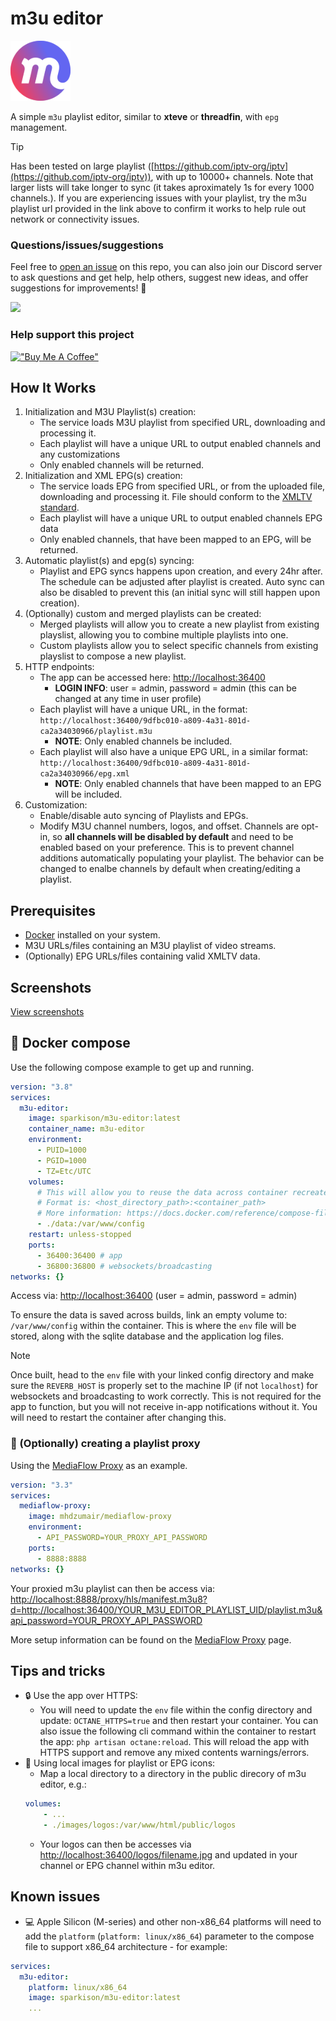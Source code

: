 # m3u editor

![logo](./public/favicon.png)

A simple `m3u` playlist editor, similar to **xteve** or **threadfin**, with `epg` management.

> [!TIP]  
> Has been tested on large playlist ([https://github.com/iptv-org/iptv](https://github.com/iptv-org/iptv)), with up to 10000+ channels. Note that larger lists will take longer to sync (it takes aproximately 1s for every 1000 channels.). If you are experiencing issues with your playlist, try the m3u playlist url provided in the link above to confirm it works to help rule out network or connectivity issues.

### Questions/issues/suggestions

Feel free to [open an issue](https://github.com/sparkison/m3u-editor/issues/new?template=bug_report.md) on this repo, you can also join our Discord server to ask questions and get help, help others, suggest new ideas, and offer suggestions for improvements! 🎉

[![](https://dcbadge.limes.pink/api/server/szPUzZT6)](https://discord.gg/szPUzZT6)

### Help support this project

[!["Buy Me A Coffee"](https://www.buymeacoffee.com/assets/img/custom_images/orange_img.png)](https://buymeacoffee.com/shparkison)

## How It Works

1. Initialization and M3U Playlist(s) creation:
    - The service loads M3U playlist from specified URL, downloading and processing it.
    - Each playlist will have a unique URL to output enabled channels and any customizations
    - Only enabled channels will be returned.
2. Initialization and XML EPG(s) creation:
    - The service loads EPG from specified URL, or from the uploaded file, downloading and processing it. File should conform to the [XMLTV standard](https://github.com/XMLTV/xmltv/blob/master/xmltv.dtd).
    - Each playlist will have a unique URL to output enabled channels EPG data
    - Only enabled channels, that have been mapped to an EPG, will be returned.
3. Automatic playlist(s) and epg(s) syncing:
    - Playlist and EPG syncs happens upon creation, and every 24hr after. The schedule can be adjusted after playlist is created. Auto sync can also be disabled to prevent this (an initial sync will still happen upon creation).
4. (Optionally) custom and merged playlists can be created:
    - Merged playlists will allow you to create a new playlist from existing playslist, allowing you to combine multiple playlists into one.
    - Custom playlists allow you to select specific channels from existing playslist to compose a new playlist.
5. HTTP endpoints:
    - The app can be accessed here: [http://localhost:36400](http://localhost:36400)
      - **LOGIN INFO**: user = admin, password = admin (this can be changed at any time in user profile)
    - Each playlist will have a unique URL, in the format: `http://localhost:36400/9dfbc010-a809-4a31-801d-ca2a34030966/playlist.m3u`
      - **NOTE**: Only enabled channels be included.
    - Each playlist will also have a unique EPG URL, in a similar format: `http://localhost:36400/9dfbc010-a809-4a31-801d-ca2a34030966/epg.xml`
      - **NOTE**: Only enabled channels that have been mapped to an EPG will be included.
6. Customization:
    - Enable/disable auto syncing of Playlists and EPGs.
    - Modify M3U channel numbers, logos, and offset. Channels are opt-in, so **all channels will be disabled by default** and need to be enabled based on your preference. This is to prevent channel additions automatically populating your playlist. The behavior can be changed to enalbe channels by default when creating/editing a playlist.

## Prerequisites

- [Docker](https://www.docker.com/) installed on your system.
- M3U URLs/files containing an M3U playlist of video streams.
- (Optionally) EPG URLs/files containing valid XMLTV data.

## Screenshots

[View screenshots](./screenshots/)

## 🐳 Docker compose

Use the following compose example to get up and running.

```yaml
version: "3.8"
services:
  m3u-editor:
    image: sparkison/m3u-editor:latest
    container_name: m3u-editor
    environment:
      - PUID=1000
      - PGID=1000
      - TZ=Etc/UTC
    volumes:
      # This will allow you to reuse the data across container recreates.
      # Format is: <host_directory_path>:<container_path>
      # More information: https://docs.docker.com/reference/compose-file/volumes/
      - ./data:/var/www/config
    restart: unless-stopped
    ports:
      - 36400:36400 # app
      - 36800:36800 # websockets/broadcasting
networks: {}

```

Access via: [http://localhost:36400](http://localhost:36400) (user = admin, password = admin)

To ensure the data is saved across builds, link an empty volume to: `/var/www/config` within the container. This is where the `env` file will be stored, along with the sqlite database and the application log files.

> [!NOTE]  
> Once built, head to the `env` file with your linked config directory and make sure the `REVERB_HOST` is properly set to the machine IP (if not `localhost`) for websockets and broadcasting to work correctly. This is not required for the app to function, but you will not receive in-app notifications without it. You will need to restart the container after changing this.

### 📡 (Optionally) creating a playlist proxy

Using the [MediaFlow Proxy](https://github.com/mhdzumair/mediaflow-proxy) as an example.

```yaml
version: "3.3"
services:
  mediaflow-proxy:
    image: mhdzumair/mediaflow-proxy
    environment:
      - API_PASSWORD=YOUR_PROXY_API_PASSWORD
    ports:
      - 8888:8888
networks: {}

```

Your proxied m3u playlist can then be access via: [http://localhost:8888/proxy/hls/manifest.m3u8?d=http://localhost:36400/YOUR_M3U_EDITOR_PLAYLIST_UID/playlist.m3u&api_password=YOUR_PROXY_API_PASSWORD](http://localhost:8888/proxy/hls/manifest.m3u8?d=http://localhost:36400/YOUR_M3U_EDITOR_PLAYLIST_UID/playlist.m3u&api_password=YOUR_PROXY_API_PASSWORD)

More setup information can be found on the [MediaFlow Proxy](https://github.com/mhdzumair/mediaflow-proxy) page.

## Tips and tricks

- 🔒 Use the app over HTTPS:
  - You will need to update the `env` file within the config directory and update: `OCTANE_HTTPS=true` and then restart your container. You can also issue the following cli command within the container to restart the app: `php artisan octane:reload`. This will reload the app with HTTPS support and remove any mixed contents warnings/errors.
- 🌄 Using local images for playlist or EPG icons:
  - Map a local directory to a directory in the public direcory of m3u editor, e.g.:
  ```yaml
  volumes:
      - ...
      - ./images/logos:/var/www/html/public/logos
  ```
  - Your logos can then be accesses via [http://localhost:36400/logos/filename.jpg](http://localhost:36400/logos/filename.jpg) and updated in your channel or EPG channel within m3u editor.

## Known issues

- 💻 Apple Silicon (M-series) and other non-x86_64 platforms will need to add the `platform` (`platform: linux/x86_64`) parameter to the compose file to support x86_64 architecture - for example:

```yaml
services:
  m3u-editor:
    platform: linux/x86_64
    image: sparkison/m3u-editor:latest
    ...
```
